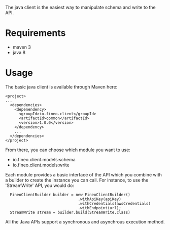The java client is the easiest way to manipulate schema and write to the API. 

# Requirements

 * maven 3
 * java 8

# Usage

The basic java client is available through Maven here:

```
<project>
...
  <dependencies>
    <depenendency>
      <groupId>io.fineo.client</groupId>
      <artifactId>common</artifactId>
      <version>1.0.0</version>
    </dependency>
    ...
  </dependencies>
</project>
```

From there, you can choose which module you want to use:

  * io.fineo.client.models:schema
  * io.fineo.client.models:write
  
Each module provides a basic interface of the API which you combine with a builder to create the 
instance you can call. For instance, to use the 'StreamWrite' API, you would do: 

```
  FineoClientBuilder builder = new FineoClientBuilder()
                                .withApiKey(apiKey)
                                .withCredentials(awsCredentials)
                                .withEndpoint(url);
  StreamWrite stream = builder.build(StreamWrite.class)
```

All the Java APIs support a synchronous and asynchrous execution method.
